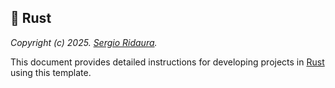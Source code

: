 ## 🦀 Rust

_Copyright (c) 2025. [Sergio Ridaura](https://github.com/sergio-ridaura)._

This document provides detailed instructions for developing projects in [Rust](https://www.rust-lang.org/) using this template.
